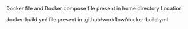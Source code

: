 Docker file and Docker compose file present in home directory Location

docker-build.yml file present in .github/workflow/docker-build.yml
